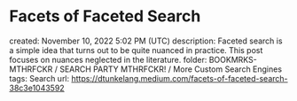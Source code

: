 # Facets of Faceted Search

created: November 10, 2022 5:02 PM (UTC)
description: Faceted search is a simple idea that turns out to be quite nuanced in practice. This post focuses on nuances neglected in the literature.
folder: BOOKMRKS-MTHRFCKR / SEARCH PARTY MTHRFCKR! / More Custom Search Engines
tags: Search
url: https://dtunkelang.medium.com/facets-of-faceted-search-38c3e1043592